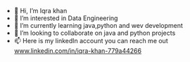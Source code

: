 - 👋 Hi, I’m Iqra khan
- 👀 I’m interested in Data Engineering
- 🌱 I’m currently learning java,python and wev development
- 💞️ I’m looking to collaborate on java and python projects
- 📫 Here is my linkedIn account you can reach me out www.linkedin.com/in/iqra-khan-779a44266
